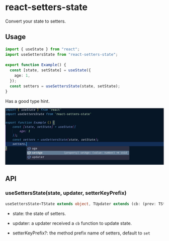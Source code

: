 # react-setters-state

Convert your state to setters.

## Usage

```ts
import { useState } from "react";
import useSettersState from "react-setters-state";

export function Example() {
  const [state, setState] = useState({
    age: 1,
  });
  const setters = useSettersState(state, setState);
}
```

Has a good type hint.

![example](./docs/example.jpg)

## API

### useSettersState(state, updater, setterKeyPrefix)

```ts
useSettersState<TState extends object, TUpdater extends (cb: (prev: TState) => TState) => void, TPrefixKey extends string = "set">(state: TState, updater: TUpdater, setterKeyPrefix?: TPrefixKey): ISettersState<TState, TUpdater, TPrefixKey>;
```

- state: the state of setters.

- updater: a updater received a `cb` function to update state.

- setterKeyPrefix?: the method prefix name of setters, default to `set`

